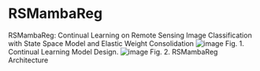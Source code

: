 # RSMambaReg
RSMambaReg: Continual Learning on Remote Sensing Image Classification with State Space Model and Elastic Weight Consolidation
![image](https://github.com/user-attachments/assets/45aa9671-e7c4-4993-8305-517f33a13c29)
Fig. 1. Continual Learning Model Design.
![image](https://github.com/user-attachments/assets/238b18ba-32c1-4c33-846a-2aae87ac7a99)
Fig. 2. RSMambaReg Architecture
